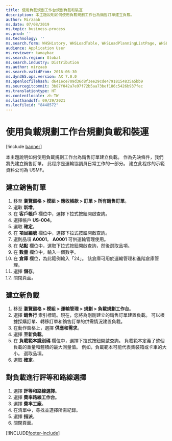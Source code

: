 ```yaml
---
title: 使用負載規劃工作台規劃負載和裝運
description: 本主題說明如何使用負載規劃工作台為銷售訂單建立負載。
author: Mirzaab
ms.date: 07/08/2019
ms.topic: business-process
ms.prod: ''
ms.technology: ''
ms.search.form: WHSHistory, WHSLoadTable, WHSLoadPlanningListPage, WHSLoadPlanningWorkbench
audience: Application User
ms.reviewer: kamaybac
ms.search.region: Global
ms.search.industry: Distribution
ms.author: mirzaab
ms.search.validFrom: 2016-06-30
ms.dyn365.ops.version: AX 7.0.0
ms.openlocfilehash: d641ece709d36d8f3ee29cde47918154835a5bb9
ms.sourcegitcommit: 3b87f042a7e97f72b5aa73bef186c5426b937fec
ms.translationtype: HT
ms.contentlocale: zh-TW
ms.lasthandoff: 09/29/2021
ms.locfileid: "8448572"
---
```

# <a name="plan-loads-and-shipments-using-the-load-planning-workbench"></a>使用負載規劃工作台規劃負載和裝運

[!include [banner](../../includes/banner.md)]

本主題說明如何使用負載規劃工作台為銷售訂單建立負載。 作為先決條件，我們將先建立銷售訂單。 此程序是運輸協調員日常工作的一部分。 建立此程序的示範資料公司為 USMF。


## <a name="create-a-sales-order"></a>建立銷售訂單
1. 移至 **瀏覽窗格 > 模組 > 應收帳款 > 訂單 > 所有銷售訂單**。
2. 選取 **新增**。
3. 在 **客戶帳戶** 欄位中，選擇下拉式按鈕開啟查詢。
4. 選擇帳戶 **US-004**。
5. 選取 **確定**。
6. 在 **項目編號** 欄位中，選擇下拉式按鈕開啟查詢。
7. 選則品項 **A0001**。 **A0001** 可供運輸管理使用。  
8. 在 **站點** 欄位中，選取下拉式按鈕開啟查詢，然後選取品項。
9. 在 **數量** 欄位中，輸入一個數字。
10. 在 **倉庫** 欄位，為此範例輸入「24」。 該倉庫可用於運輸管理和進階倉庫管理。  
11. 選擇 **儲存**。
12. 關閉頁面。

## <a name="create-a-new-load"></a>建立新負載
1. 移至 **瀏覽窗格 > 模組 > 運輸管理 > 規劃 > 負載規劃工作台**。
2. 選擇 **銷售行** 索引標籤。現在，您將為剛剛建立的銷售訂單建置負載。 可以根據採購訂單、轉移訂單和銷售訂單的供需情況建置負載。  
3. 在動作窗格上，選擇 **供應和需求**。
4. 選擇 **至新負載**。
5. 在 **負載範本識別碼** 欄位中，選擇下拉式按鈕開啟查詢。 負載範本定義了整個負載的重量和體積的最大測量值。 例如，負載範本可能代表集裝箱或卡車的大小。 選取品項。
6. 選取 **確定**。

## <a name="rate-and-route-the-load"></a>對負載進行評等和路線選擇
1. 選擇 **評等和路線選擇**。
2. 選擇 **費率路線工作台**。
3. 選擇 **費率工廠**。
4. 在清單中，尋找並選擇所需紀錄。
5. 選擇 **指派**。
6. 關閉頁面。



[!INCLUDE[footer-include](../../../includes/footer-banner.md)]